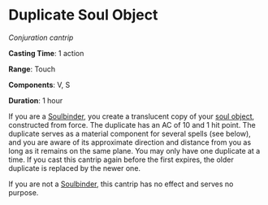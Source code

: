# Duplicate Soul Object
*Conjuration cantrip*

**Casting Time**: 1 action

**Range**: Touch

**Components**: V, S

**Duration**: 1 hour

If you are a [Soulbinder](/Classes/Wizard/Soulbinding.md), you create a translucent copy of your [soul object](/Classes/Wizard/Soulbinding.md#soulbond), constructed from force. The duplicate has an AC of 10 and 1 hit point. The duplicate serves as a material component for several spells (see below), and you are aware of its approximate direction and distance from you as long as it remains on the same plane. You may only have one duplicate at a time. If you cast this cantrip again before the first expires, the older duplicate is replaced by the newer one.

If you are not a [Soulbinder](/Classes/Wizard/Soulbinding.md), this cantrip has no effect and serves no purpose.
